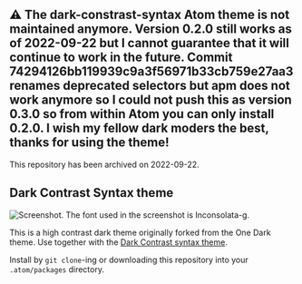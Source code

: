 ## :warning: **The dark-constrast-syntax Atom theme is not maintained anymore. Version 0.2.0 still works as of 2022-09-22 but I cannot guarantee that it will continue to work in the future. Commit 74294126bb119939c9a3f56971b33cb759e27aa3 renames deprecated selectors but apm does not work anymore so I could not push this as version 0.3.0 so from within Atom you can only install 0.2.0. I wish my fellow dark moders the best, thanks for using the theme!**
This repository has been archived on 2022-09-22.

## Dark Contrast Syntax theme

![Screenshot. The font used in the screenshot is [Inconsolata-g](http://www.fantascienza.net/leonardo/ar/inconsolatag/inconsolata-g_font.zip).](https://cloud.githubusercontent.com/assets/839577/20062956/cec32efc-a505-11e6-9187-c85da1d7c8bb.png)

This is a high contrast dark theme originally forked from the One Dark theme.  Use together with the [Dark Contrast syntax theme](https://github.com/KonradHoeffner/dark-contrast-syntax).

Install by `git clone`-ing or downloading this repository into your `.atom/packages` directory.
